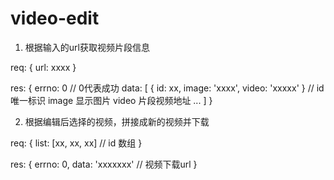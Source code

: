 # video-edit


1. 根据输入的url获取视频片段信息

req: {
  url: xxxx
}

res: {
  errno: 0 // 0代表成功
  data: [
    { id: xx, image: 'xxxx', video: 'xxxxx' } // id 唯一标识   image 显示图片   video  片段视频地址
    ...
  ]
}


2. 根据编辑后选择的视频，拼接成新的视频并下载

req: {
  list: [xx, xx, xx] // id 数组
}

res: {
  errno: 0,
  data: 'xxxxxxx' // 视频下载url
}
